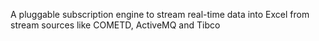 A pluggable subscription engine to stream real-time data into Excel from stream sources like COMETD, ActiveMQ and Tibco